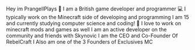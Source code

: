 Hey im PrangellPlays 👋
I am a British game developer and programmer 💻
I typically work on the Minecraft side of developing and programming
I am 15 and currently studying computer science and coding! 📖
I love to work on minecraft mods and games as well
I am an active developer on the community and friends with Skynovic
I am the CEO and Co-Founder Of RebelCraft
I Also am one of the 3 Founders of Exclusives MC
